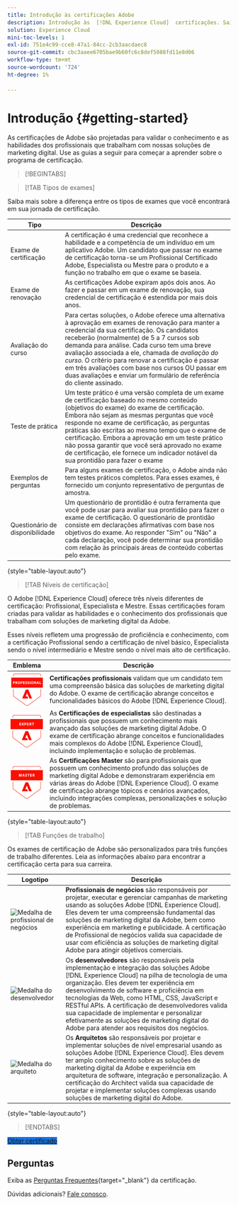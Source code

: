 ```yaml
---
title: Introdução às certificações Adobe
description: Introdução às  [!DNL Experience Cloud]  certificações. Saiba mais sobre o programa e este site.
solution: Experience Cloud
mini-toc-levels: 1
exl-id: 751e4c99-cce8-47a1-84cc-2cb3aacdaec8
source-git-commit: cbc3aaee6705bae9b60fc6c8def5088fd11e8d06
workflow-type: tm+mt
source-wordcount: '724'
ht-degree: 1%

---
```


# Introdução {#getting-started}

As certificações de Adobe são projetadas para validar o conhecimento e as habilidades dos profissionais que trabalham com nossas soluções de marketing digital. Use as guias a seguir para começar a aprender sobre o programa de certificação.

>[!BEGINTABS]

>[!TAB Tipos de exames]

Saiba mais sobre a diferença entre os tipos de exames que você encontrará em sua jornada de certificação.

| Tipo | Descrição |
| ------- | ------- |
| Exame de certificação | A certificação é uma credencial que reconhece a habilidade e a competência de um indivíduo em um aplicativo Adobe. Um candidato que passar no exame de certificação torna-se um Profissional Certificado Adobe, Especialista ou Mestre para o produto e a função no trabalho em que o exame se baseia. |
| Exame de renovação | As certificações Adobe expiram após dois anos. Ao fazer e passar em um exame de renovação, sua credencial de certificação é estendida por mais dois anos. |
| Avaliação do curso | Para certas soluções, o Adobe oferece uma alternativa à aprovação em exames de renovação para manter a credencial da sua certificação. Os candidatos receberão (normalmente) de 5 a 7 cursos sob demanda para análise. Cada curso tem uma breve avaliação associada a ele, chamada de _avaliação do curso_. O critério para renovar a certificação é passar em três avaliações com base nos cursos OU passar em duas avaliações e enviar um formulário de referência do cliente assinado. |
| Teste de prática | Um teste prático é uma versão completa de um exame de certificação baseado no mesmo conteúdo (objetivos do exame) do exame de certificação. Embora não sejam as mesmas perguntas que você responde no exame de certificação, as perguntas práticas são escritas ao mesmo tempo que o exame de certificação. Embora a aprovação em um teste prático não possa garantir que você será aprovado no exame de certificação, ele fornece um indicador notável da sua prontidão para fazer o exame |
| Exemplos de perguntas | Para alguns exames de certificação, o Adobe ainda não tem testes práticos completos. Para esses exames, é fornecido um conjunto representativo de perguntas de amostra. |
| Questionário de disponibilidade | Um questionário de prontidão é outra ferramenta que você pode usar para avaliar sua prontidão para fazer o exame de certificação. O questionário de prontidão consiste em declarações afirmativas com base nos objetivos do exame. Ao responder &quot;Sim&quot; ou &quot;Não&quot; a cada declaração, você pode determinar sua prontidão com relação às principais áreas de conteúdo cobertas pelo exame. |

{style="table-layout:auto"}

>[!TAB Níveis de certificação]

O Adobe [!DNL Experience Cloud] oferece três níveis diferentes de certificação: Profissional, Especialista e Mestre. Essas certificações foram criadas para validar as habilidades e o conhecimento dos profissionais que trabalham com soluções de marketing digital da Adobe.

Esses níveis refletem uma progressão de proficiência e conhecimento, com a certificação Profissional sendo a certificação de nível básico, Especialista sendo o nível intermediário e Mestre sendo o nível mais alto de certificação.

| Emblema | Descrição |
| ------- | ------- |
| ![Medalha profissional](/help/certifications/assets/professional-badge-Xsmall.png) | **Certificações profissionais** validam que um candidato tem uma compreensão básica das soluções de marketing digital do Adobe. O exame de certificação abrange conceitos e funcionalidades básicos do Adobe [!DNL Experience Cloud]. |
| ![Medalha de especialista](/help/certifications/assets/expert-badge-Xsmall.png) | As **Certificações de especialistas** são destinadas a profissionais que possuem um conhecimento mais avançado das soluções de marketing digital Adobe. O exame de certificação abrange conceitos e funcionalidades mais complexos do Adobe [!DNL Experience Cloud], incluindo implementação e solução de problemas. |
| ![Medalha mestra](/help/certifications/assets/master-badge-Xsmall.png) | As **Certificações Master** são para profissionais que possuem um conhecimento profundo das soluções de marketing digital Adobe e demonstraram experiência em várias áreas do Adobe [!DNL Experience Cloud]. O exame de certificação abrange tópicos e cenários avançados, incluindo integrações complexas, personalizações e solução de problemas. |

{style="table-layout:auto"}

>[!TAB Funções de trabalho]

Os exames de certificação de Adobe são personalizados para três funções de trabalho diferentes. Leia as informações abaixo para encontrar a certificação certa para sua carreira.

| Logotipo | Descrição |
| ------- | ------- |
| ![Medalha de profissional de negócios](/help/certifications/assets/business_practitioner_blk_small.png) | **Profissionais de negócios** são responsáveis por projetar, executar e gerenciar campanhas de marketing usando as soluções Adobe [!DNL Experience Cloud]. Eles devem ter uma compreensão fundamental das soluções de marketing digital da Adobe, bem como experiência em marketing e publicidade. A certificação de Profissional de negócios valida sua capacidade de usar com eficiência as soluções de marketing digital Adobe para atingir objetivos comerciais. |
| ![Medalha do desenvolvedor](/help/certifications/assets/developer_blk_small.png) | Os **desenvolvedores** são responsáveis pela implementação e integração das soluções Adobe [!DNL Experience Cloud] na pilha de tecnologia de uma organização. Eles devem ter experiência em desenvolvimento de software e proficiência em tecnologias da Web, como HTML, CSS, JavaScript e RESTful APIs. A certificação de desenvolvedores valida sua capacidade de implementar e personalizar efetivamente as soluções de marketing digital do Adobe para atender aos requisitos dos negócios. |
| ![Medalha do arquiteto](/help/certifications/assets/architect_blk_small.png) | Os **Arquitetos** são responsáveis por projetar e implementar soluções de nível empresarial usando as soluções Adobe [!DNL Experience Cloud]. Eles devem ter amplo conhecimento sobre as soluções de marketing digital da Adobe e experiência em arquitetura de software, integração e personalização. A certificação do Architect valida sua capacidade de projetar e implementar soluções complexas usando soluções de marketing digital do Adobe. |

{style="table-layout:auto"}

<!--

>[!TAB Certification journey]

The Certification Journey Guide is a comprehensive tool designed to provide you with all the information you need to prepare for a certification exam. The guide is divided into three main sections: Get Ready, Get Prepped, and Get Certified.

| Sections | Description |
| ------- | ------- |
|**Get Ready** | Intended to give an overview of the exam, including information about the intended audience, exam details, readiness self-assessment, exam objectives, and scope. This section helps you understand the exam and what you can expect when taking it. The readiness self-assessment is particularly helpful, as it allows you to determine your current level of knowledge and identify areas where you may need to focus your study efforts. |
| **Get Prepped** | Is where you can find training and resources to help you prepare for the exam. This section includes information about and links to study materials and training courses. |
| **Get Certified** | Offers valuable information on how to register for the certification exam, including details about the registration process and available payment methods. In addition, this section also provides a clear overview of the exam process. Look to this section for helpful resources, such as a link to the Adobe Certification Prep Portal for exams that offer practice tests, as well as links to register for certification exams. |

{style="table-layout:auto"}

-->

>[!ENDTABS]

<a href="https://experienceleague.adobe.com/docs/certification/certification/how-to-get-certified.html" target="_blank" class="spectrum-Button spectrum-Button--fill spectrum-Button--accent spectrum-Button--sizeM is-margin-bottom-big-big at-element-click-tracking" style="background-color:#1473E6">

<span class="spectrum-Button-label has-no-wrap">
   Obter certificado
</span>
</a>

## Perguntas

Exiba as [Perguntas Frequentes](https://experienceleague.adobe.com/docs/certification/certification/faq.html){target="_blank"} da certificação.

Dúvidas adicionais? [Fale conosco](mailto:certif@adobe.com).
